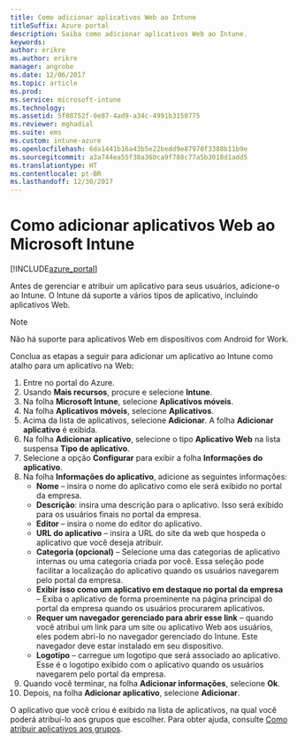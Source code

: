 ```yaml
---
title: Como adicionar aplicativos Web ao Intune
titleSuffix: Azure portal
description: Saiba como adicionar aplicativos Web ao Intune.
keywords: 
author: erikre
ms.author: erikre
manager: angrobe
ms.date: 12/06/2017
ms.topic: article
ms.prod: 
ms.service: microsoft-intune
ms.technology: 
ms.assetid: 5f08752f-0e87-4ad9-a34c-4991b3150775
ms.reviewer: mghadial
ms.suite: ems
ms.custom: intune-azure
ms.openlocfilehash: 6da1441b16a43b5e22bedd9e87970f3388b11b9e
ms.sourcegitcommit: a3a744ea55f38a360ca9f788c77a5b3018d1add5
ms.translationtype: HT
ms.contentlocale: pt-BR
ms.lasthandoff: 12/30/2017
---
```

# <a name="how-to-add-web-apps-to-microsoft-intune"></a>Como adicionar aplicativos Web ao Microsoft Intune

[!INCLUDE[azure_portal](./includes/azure_portal.md)]

Antes de gerenciar e atribuir um aplicativo para seus usuários, adicione-o ao Intune. O Intune dá suporte a vários tipos de aplicativo, incluindo aplicativos Web.

> [!Note]
> Não há suporte para aplicativos Web em dispositivos com Android for Work.

Conclua as etapas a seguir para adicionar um aplicativo ao Intune como atalho para um aplicativo na Web:

1. Entre no portal do Azure.
2. Usando **Mais recursos**, procure e selecione **Intune**.
3. Na folha **Microsoft Intune**, selecione **Aplicativos móveis**.
4. Na folha **Aplicativos móveis**, selecione **Aplicativos**.
5. Acima da lista de aplicativos, selecione **Adicionar**. A folha **Adicionar aplicativo** é exibida.
6. Na folha **Adicionar aplicativo**, selecione o tipo **Aplicativo Web** na lista suspensa **Tipo de aplicativo**.
7. Selecione a opção **Configurar** para exibir a folha **Informações do aplicativo**.
8. Na folha **Informações do aplicativo**, adicione as seguintes informações:
    - **Nome** – insira o nome do aplicativo como ele será exibido no portal da empresa.
    - **Descrição**: insira uma descrição para o aplicativo. Isso será exibido para os usuários finais no portal da empresa.
    - **Editor** – insira o nome do editor do aplicativo.
    - **URL do aplicativo** – insira a URL do site da web que hospeda o aplicativo que você deseja atribuir.
    - **Categoria (opcional)** – Selecione uma das categorias de aplicativo internas ou uma categoria criada por você. Essa seleção pode facilitar a localização do aplicativo quando os usuários navegarem pelo portal da empresa.
    - **Exibir isso como um aplicativo em destaque no portal da empresa** – Exiba o aplicativo de forma proeminente na página principal do portal da empresa quando os usuários procurarem aplicativos.
    - **Requer um navegador gerenciado para abrir esse link** – quando você atribui um link para um site ou aplicativo Web aos usuários, eles podem abri-lo no navegador gerenciado do Intune. Este navegador deve estar instalado em seu dispositivo.
    - **Logotipo** – carregue um logotipo que será associado ao aplicativo. Esse é o logotipo exibido com o aplicativo quando os usuários navegarem pelo portal da empresa.
9. Quando você terminar, na folha **Adicionar informações**, selecione **Ok**.
10. Depois, na folha **Adicionar aplicativo**, selecione **Adicionar**.

O aplicativo que você criou é exibido na lista de aplicativos, na qual você poderá atribuí-lo aos grupos que escolher. Para obter ajuda, consulte [Como atribuir aplicativos aos grupos](apps-deploy.md).